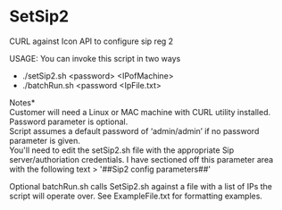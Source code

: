 # SetSip2
CURL against Icon API to configure sip reg 2

USAGE: You can invoke this script in two ways

- ./setSip2.sh <<password>password> <IPofMachine<IpOfMachine>>
- ./batchRun.sh <password <IpFile.txt>
  
Notes* <br />
Customer will need a Linux or MAC machine with CURL utility installed.  
Password parameter is optional.  
Script assumes a default password of ‘admin/admin’ if no password parameter is given.  
You'll need to edit the setSip2.sh file with the appropriate Sip server/authoriation credentials. I have sectioned off this parameter area with the following text > '##Sip2 config parameters##'

Optional batchRun.sh calls SetSip2.sh against a file with a list of IPs the script will operate over. See ExampleFile.txt for formatting examples.

